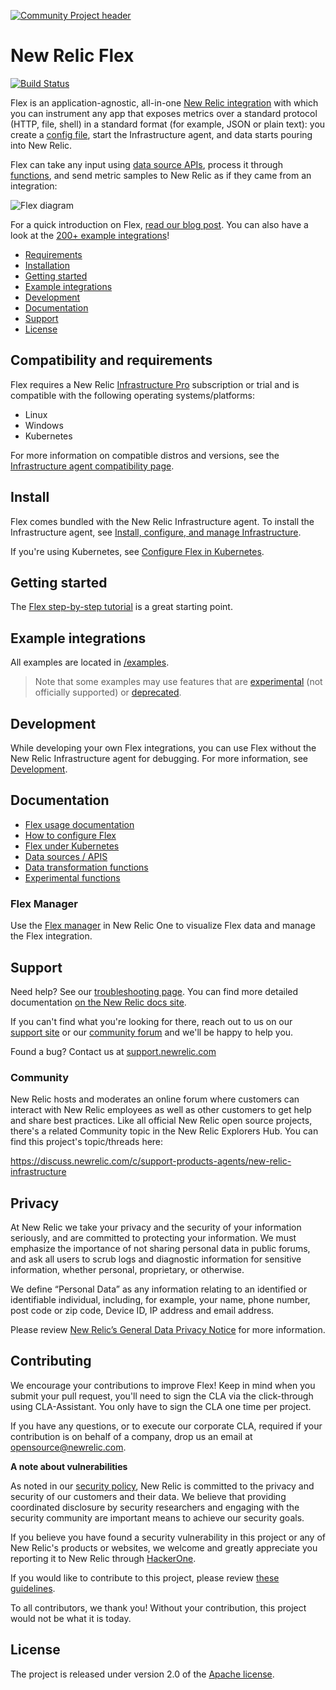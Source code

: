 [![Community Project header](https://github.com/newrelic/open-source-office/raw/master/examples/categories/images/Community_Project.png)](https://github.com/newrelic/open-source-office/blob/master/examples/categories/index.md#category-community-project)

# New Relic Flex

[![Build Status](https://travis-ci.org/newrelic/nri-flex.svg?branch=master)](https://travis-ci.org/newrelic/nri-flex)

Flex is an application-agnostic, all-in-one [New Relic integration](https://docs.newrelic.com/docs/integrations) with which you can instrument any app that exposes metrics over a standard protocol (HTTP, file, shell) in a standard format (for example, JSON or plain text): you create a [config file](/docs/basics/configure.md), start the Infrastructure agent, and data starts pouring into New Relic.

Flex can take any input using [data source APIs](/docs/apis/README.md), process it through [functions](/docs/basics/functions.md), and send metric samples to New Relic as if they came from an integration:

![Flex diagram](https://newrelic-wpengine.netdna-ssl.com/wp-content/uploads/flex_diagram.jpg)

For a quick introduction on Flex, [read our blog post](https://blog.newrelic.com/product-news/how-to-use-new-relic-flex/). You can also have a look at the [200+ example integrations](#example-integrations)!

  - [Requirements](#requirements)
  - [Installation](#installation)
  - [Getting started](#getting-started)
  - [Example integrations](#example-integrations)
  - [Development](#development)
  - [Documentation](#documentation)
  - [Support](#support)
  - [License](#license)

## Compatibility and requirements

Flex requires a New Relic [Infrastructure Pro](https://newrelic.com/infrastructure/pricing) subscription or trial and is compatible with the following operating systems/platforms:

- Linux
- Windows
- Kubernetes

For more information on compatible distros and versions, see the [Infrastructure agent compatibility page](https://docs.newrelic.com/docs/infrastructure/new-relic-infrastructure/getting-started/compatibility-requirements-new-relic-infrastructure).

## Install

Flex comes bundled with the New Relic Infrastructure agent. To install the Infrastructure agent, see [Install, configure, and manage Infrastructure](https://docs.newrelic.com/docs/infrastructure/install-configure-manage-infrastructure).

If you're using Kubernetes, see [Configure Flex in Kubernetes](https://github.com/newrelic/nri-flex/blob/master/docs/basics/k8s_configure.md).

## Getting started

The [Flex step-by-step tutorial](./docs/basic-tutorial.md) is a great starting point.

## Example integrations

All examples are located in [/examples](https://github.com/newrelic/nri-flex/tree/master/examples).

> Note that some examples may use features that are [experimental](https://github.com/newrelic/nri-flex/tree/master/docs/experimental) (not officially supported) or [deprecated](https://github.com/newrelic/nri-flex/tree/master/docs/experimental).

## Development

While developing your own Flex integrations, you can use Flex without the New Relic Infrastructure agent for debugging. For more information, see [Development](/docs/development.md).

## Documentation

- [Flex usage documentation](docs/README.md)
- [How to configure Flex](/docs/basics/configure.md)
- [Flex under Kubernetes](/docs/basics/k8s_configure.md)
- [Data sources / APIS](/docs/apis/README.md)
- [Data transformation functions](docs/basics/functions.md)
- [Experimental functions](docs/experimental/functions.md)

### Flex Manager

Use the [Flex manager](https://github.com/newrelic/nr1-flex-manager) in New Relic One to visualize Flex data and manage the Flex integration.

## Support

Need help? See our [troubleshooting page](troubleshooting.md). You can find more detailed documentation [on the New Relic docs site](http://newrelic.com/docs).

If you can't find what you're looking for there, reach out to us on our [support site](http://support.newrelic.com/) or our [community forum](http://forum.newrelic.com) and we'll be happy to help you.

Found a bug? Contact us at [support.newrelic.com](http://support.newrelic.com/)

### Community

New Relic hosts and moderates an online forum where customers can interact with New Relic employees as well as other customers to get help and share best practices. Like all official New Relic open source projects, there's a related Community topic in the New Relic Explorers Hub. You can find this project's topic/threads here:

https://discuss.newrelic.com/c/support-products-agents/new-relic-infrastructure

## Privacy

At New Relic we take your privacy and the security of your information seriously, and are committed to protecting your information. We must emphasize the importance of not sharing personal data in public forums, and ask all users to scrub logs and diagnostic information for sensitive information, whether personal, proprietary, or otherwise.

We define “Personal Data” as any information relating to an identified or identifiable individual, including, for example, your name, phone number, post code or zip code, Device ID, IP address and email address.

Please review [New Relic’s General Data Privacy Notice](https://newrelic.com/termsandconditions/privacy) for more information.

## Contributing

We encourage your contributions to improve Flex! Keep in mind when you submit your pull request, you'll need to sign the CLA via the click-through using CLA-Assistant. You only have to sign the CLA one time per project.

If you have any questions, or to execute our corporate CLA, required if your contribution is on behalf of a company, drop us an email at opensource@newrelic.com.

**A note about vulnerabilities**

As noted in our [security policy](/SECURITY.md), New Relic is committed to the privacy and security of our customers and their data. We believe that providing coordinated disclosure by security researchers and engaging with the security community are important means to achieve our security goals.

If you believe you have found a security vulnerability in this project or any of New Relic's products or websites, we welcome and greatly appreciate you reporting it to New Relic through [HackerOne](https://hackerone.com/newrelic).

If you would like to contribute to this project, please review [these guidelines](./CONTRIBUTING.md).

To all contributors, we thank you!  Without your contribution, this project would not be what it is today.

## License

The project is released under version 2.0 of the [Apache license](http://www.apache.org/licenses/LICENSE-2.0).
